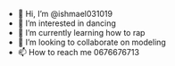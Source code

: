 - 👋 Hi, I’m @ishmael031019
- 👀 I’m interested in dancing
- 🌱 I’m currently learning how to rap
- 💞️ I’m looking to collaborate on modeling
- 📫 How to reach me 0676676713

<!---
ishmael031019/ishmael031019 is a ✨ special ✨ repository because its `README.md` (this file) appears on your GitHub profile.
You can click the Preview link to take a look at your changes.
--->
